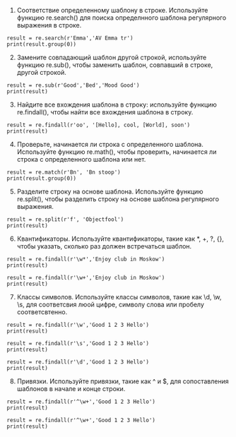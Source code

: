 1. Соответствие определенному шаблону в строке. Используйте функцию re.search() для поиска определнного шаблона регулярного выражения в строке.
 ```
 result = re.search(r'Emma','AV Emma tr')
 print(result.group(0))
 ```

2. Замените совпадающий шаблон другой строкой, используйте функцию re.sub(), чтобы заменить шаблон, совпавший в строке, другой строкой.
  ```
  result = re.sub(r'Good','Bed','Mood Good')
  print(result)
  ```
3. Найдите все вхождения шаблона в строку: используйте функцию re.findall(), чтобы найти все вхождения шаблона в строку.
  ```
  result = re.findall(r'oo', '[Hello], cool, [World], soon')
  print(result)
  ```
4. Проверьте, начинается ли строка с определенного шаблона. Используйте функцию re.math(), чтобы проверить, начинается ли строка с определенного шаблона или нет.
```
result = re.match(r'Bn', 'Bn stoop')
print(result.group(0))
```
5. Разделите строку на основе шаблона. Используйте функцию re.split(), чтобы разделить строку на основе шаблона регулярного выражения.
```
result = re.split(r'f', 'Objectfool')
print(result)
```
6. Квантификаторы. Используйте квантификаторы, такие как *, +, ?, {}, чтобы указать, сколько раз должен встречаться шаблон.
```
result = re.findall(r'\w*','Enjoy club in Moskow')
print(result)
```
```
result = re.findall(r'\w+','Enjoy club in Moskow')
print(result)
```

7. Классы символов. Используйте классы символов, такие как \d, \w, \s, для соответсвия люой цифре, символу слова или пробелу соответсвтенно.
```
result = re.findall(r'\w','Good 1 2 3 Hello')
print(result)
```
```
result = re.findall(r'\s','Good 1 2 3 Hello')
print(result)
```
```
result = re.findall(r'\d','Good 1 2 3 Hello')
print(result)
```

8. Привязки. Используйте привязки, такие как ^ и $, для сопоставления шаблонов в начале и конце строки.
```
result = re.findall(r'^\w+','Good 1 2 3 Hello')
print(result)
```
```
result = re.findall(r'^\w+','Good 1 2 3 Hello')
print(result)
```

